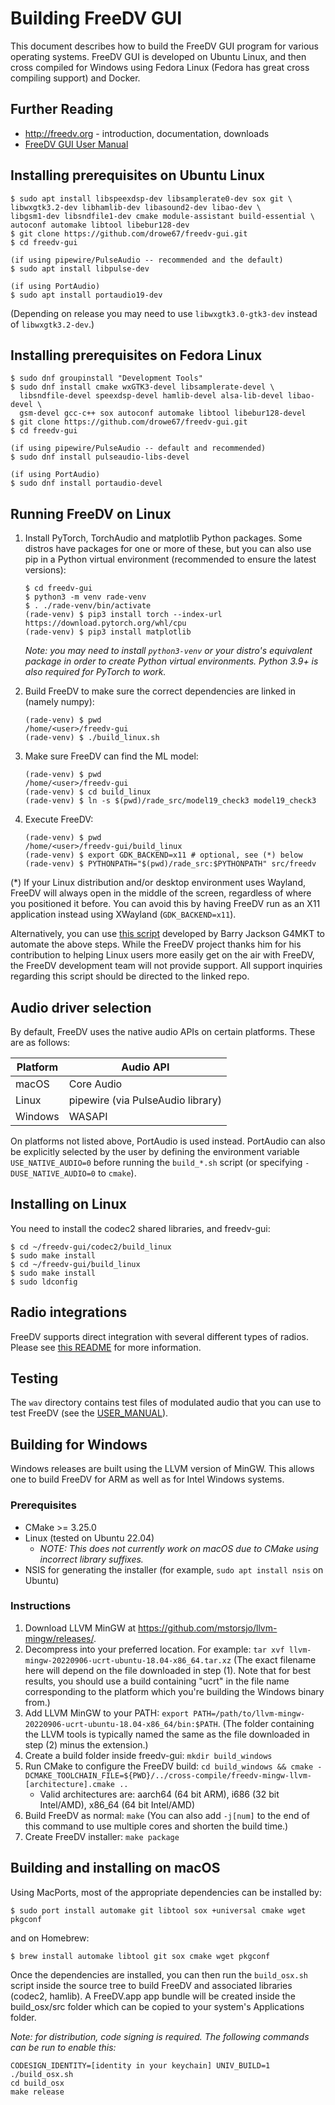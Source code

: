 # Building FreeDV GUI

This document describes how to build the FreeDV GUI program for various operating systems.  FreeDV GUI is developed on Ubuntu Linux, and then cross compiled for Windows using Fedora Linux (Fedora has great cross compiling support) and Docker.

## Further Reading

  * http://freedv.org - introduction, documentation, downloads
  * [FreeDV GUI User Manual](USER_MANUAL.md)
  
## Installing prerequisites on Ubuntu Linux

  ```
  $ sudo apt install libspeexdsp-dev libsamplerate0-dev sox git \
  libwxgtk3.2-dev libhamlib-dev libasound2-dev libao-dev \
  libgsm1-dev libsndfile1-dev cmake module-assistant build-essential \
  autoconf automake libtool libebur128-dev
  $ git clone https://github.com/drowe67/freedv-gui.git
  $ cd freedv-gui

  (if using pipewire/PulseAudio -- recommended and the default) 
  $ sudo apt install libpulse-dev
  
  (if using PortAudio)
  $ sudo apt install portaudio19-dev
  ```

  (Depending on release you may need to use `libwxgtk3.0-gtk3-dev` instead of `libwxgtk3.2-dev`.)
  
## Installing prerequisites on Fedora Linux

  ```
  $ sudo dnf groupinstall "Development Tools"
  $ sudo dnf install cmake wxGTK3-devel libsamplerate-devel \
    libsndfile-devel speexdsp-devel hamlib-devel alsa-lib-devel libao-devel \
    gsm-devel gcc-c++ sox autoconf automake libtool libebur128-devel
  $ git clone https://github.com/drowe67/freedv-gui.git
  $ cd freedv-gui

  (if using pipewire/PulseAudio -- default and recommended)
  $ sudo dnf install pulseaudio-libs-devel

  (if using PortAudio)
  $ sudo dnf install portaudio-devel
  ```

## Running FreeDV on Linux

1. Install PyTorch, TorchAudio and matplotlib Python packages. Some distros have packages for one or more of these,
   but you can also use pip in a Python virtual environment (recommended to ensure the latest versions):

   ```
   $ cd freedv-gui
   $ python3 -m venv rade-venv
   $ . ./rade-venv/bin/activate
   (rade-venv) $ pip3 install torch --index-url https://download.pytorch.org/whl/cpu
   (rade-venv) $ pip3 install matplotlib
   ```

   *Note: you may need to install `python3-venv` or your distro's equivalent package in order to create Python virtual environments. Python 3.9+ is also required for PyTorch to work.*

2. Build FreeDV to make sure the correct dependencies are linked in (namely numpy):

   ```
   (rade-venv) $ pwd
   /home/<user>/freedv-gui
   (rade-venv) $ ./build_linux.sh
   ```

3. Make sure FreeDV can find the ML model:

   ```
   (rade-venv) $ pwd
   /home/<user>/freedv-gui
   (rade-venv) $ cd build_linux
   (rade-venv) $ ln -s $(pwd)/rade_src/model19_check3 model19_check3
   ```

4. Execute FreeDV:

   ```
   (rade-venv) $ pwd
   /home/<user>/freedv-gui/build_linux
   (rade-venv) $ export GDK_BACKEND=x11 # optional, see (*) below
   (rade-venv) $ PYTHONPATH="$(pwd)/rade_src:$PYTHONPATH" src/freedv
   ```

(*) If your Linux distribution and/or desktop environment uses Wayland, FreeDV will always open in the middle 
of the screen, regardless of where you positioned it before. You can avoid this by having FreeDV run as an 
X11 application instead using XWayland (`GDK_BACKEND=x11`).

Alternatively, you can use [this script](https://github.com/barjac/freedv-rade-build) developed by 
Barry Jackson G4MKT to automate the above steps. While the FreeDV project thanks him for his contribution
to helping Linux users more easily get on the air with FreeDV, the FreeDV development team will not provide 
support. All support inquiries regarding this script should be directed to the linked repo.

## Audio driver selection

By default, FreeDV uses the native audio APIs on certain platforms. These are as follows:

| Platform | Audio API |
|---|---|
| macOS | Core Audio |
| Linux | pipewire (via PulseAudio library) |
| Windows | WASAPI |

On platforms not listed above, PortAudio is used instead. PortAudio can also be explicitly selected by the
user by defining the environment variable `USE_NATIVE_AUDIO=0` before running the `build_*.sh` script
(or specifying `-DUSE_NATIVE_AUDIO=0` to `cmake`).

## Installing on Linux

You need to install the codec2 shared libraries, and freedv-gui:
  ```
  $ cd ~/freedv-gui/codec2/build_linux
  $ sudo make install
  $ cd ~/freedv-gui/build_linux
  $ sudo make install
  $ sudo ldconfig
  ```

## Radio integrations

FreeDV supports direct integration with several different types of radios. Please see [this README](./src/integrations/README.md) for
more information.
 
## Testing

The ```wav``` directory contains test files of modulated audio that you can use to test FreeDV (see the [USER_MANUAL](USER_MANUAL.md)).

## Building for Windows

Windows releases are built using the LLVM version of MinGW. This allows
one to build FreeDV for ARM as well as for Intel Windows systems.

### Prerequisites

* CMake >= 3.25.0
* Linux (tested on Ubuntu 22.04)
    * *NOTE: This does not currently work on macOS due to CMake using incorrect library suffixes.*
* NSIS for generating the installer (for example, `sudo apt install nsis` on Ubuntu)

### Instructions

1. Download LLVM MinGW at https://github.com/mstorsjo/llvm-mingw/releases/.
2. Decompress into your preferred location. For example: `tar xvf llvm-mingw-20220906-ucrt-ubuntu-18.04-x86_64.tar.xz` (The exact filename here will depend on the file downloaded in step (1). Note that for best results, you should use a build containing "ucrt" in the file name corresponding to the platform which you're building the Windows binary from.)
3. Add LLVM MinGW to your PATH: `export PATH=/path/to/llvm-mingw-20220906-ucrt-ubuntu-18.04-x86_64/bin:$PATH`. (The folder containing the LLVM tools is typically named the same as the file downloaded in step (2) minus the extension.)
4. Create a build folder inside freedv-gui: `mkdir build_windows`
5. Run CMake to configure the FreeDV build: `cd build_windows && cmake -DCMAKE_TOOLCHAIN_FILE=${PWD}/../cross-compile/freedv-mingw-llvm-[architecture].cmake ..`
   * Valid architectures are: aarch64 (64 bit ARM), i686 (32 bit Intel/AMD), x86_64 (64 bit Intel/AMD)
6. Build FreeDV as normal: `make` (You can also add `-j[num]` to the end of this command to use multiple cores and shorten the build time.)
7. Create FreeDV installer: `make package`

## Building and installing on macOS

Using MacPorts, most of the appropriate dependencies can be installed by:

```
$ sudo port install automake git libtool sox +universal cmake wget pkgconf
```

and on Homebrew:

```
$ brew install automake libtool git sox cmake wget pkgconf
```

Once the dependencies are installed, you can then run the `build_osx.sh` script inside the source tree to build
FreeDV and associated libraries (codec2, hamlib). A FreeDV.app app bundle will be created inside the build_osx/src
folder which can be copied to your system's Applications folder.

*Note: for distribution, code signing is required. The following commands can be run to enable this:*

```
CODESIGN_IDENTITY=[identity in your keychain] UNIV_BUILD=1 ./build_osx.sh
cd build_osx
make release
```

